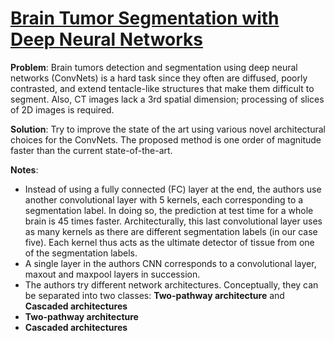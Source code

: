 # [Brain Tumor Segmentation with Deep Neural Networks](https://arxiv.org/pdf/1505.03540.pdf)

**Problem**: Brain tumors detection and segmentation using deep neural networks (ConvNets) is a hard task since they often are  diffused, poorly contrasted, and extend
tentacle-like structures that make them difficult to segment.
Also, CT images lack a 3rd spatial dimension; processing of slices of 2D images is required.

**Solution**: Try to improve the state of the art using various novel architectural choices for the ConvNets. The proposed method is one order of magnitude faster than the current state-of-the-art.

**Notes**:
* Instead of using a fully connected (FC) layer at the end, the authors use another convolutional layer with 5 kernels, each corresponding to a segmentation label. In doing so, the prediction at test time for a whole brain is 45 times faster.
Architecturally, this last convolutional layer uses as many kernels as there are different segmentation labels (in our case five). Each kernel thus acts as the ultimate detector of tissue from one of the segmentation labels.
* A single layer in the authors CNN corresponds to a convolutional layer, maxout and maxpool layers in succession.
* The authors try different network architectures. Conceptually, they can be separated into two classes: **Two-pathway architecture** and  **Cascaded architectures**
* **Two-pathway architecture**
* **Cascaded architectures**

